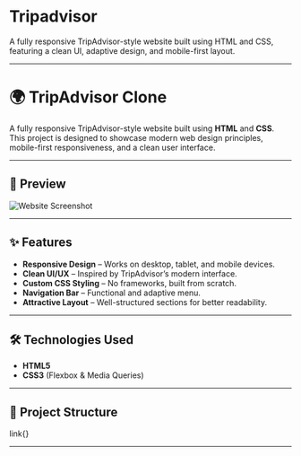 # Tripadvisor
A fully responsive TripAdvisor-style website built using HTML and CSS, featuring a clean UI, adaptive design, and mobile-first layout.

---
# 🌍 TripAdvisor Clone

A fully responsive TripAdvisor-style website built using **HTML** and **CSS**.  
This project is designed to showcase modern web design principles, mobile-first responsiveness, and a clean user interface.

---

## 📸 Preview

![Website Screenshot](images/preview.jpg) <!-- Replace with your actual screenshot path -->

---

## ✨ Features
- **Responsive Design** – Works on desktop, tablet, and mobile devices.
- **Clean UI/UX** – Inspired by TripAdvisor’s modern interface.
- **Custom CSS Styling** – No frameworks, built from scratch.
- **Navigation Bar** – Functional and adaptive menu.
- **Attractive Layout** – Well-structured sections for better readability.

---

## 🛠 Technologies Used
- **HTML5**
- **CSS3** (Flexbox & Media Queries)

---

## 📂 Project Structure
link{} 

---




